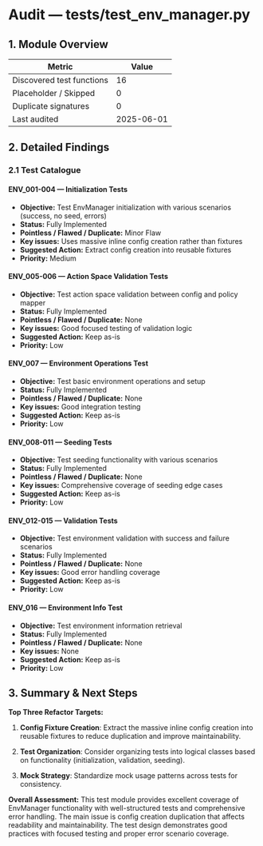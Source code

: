 <!--
⚠️ AUTO-GENERATED BY TestAuditBot — do not edit by hand.
Run `make audit-tests` to refresh.
-->

# Audit — tests/test_env_manager.py

## 1. Module Overview
| Metric | Value |
| ------ | ----- |
| Discovered test functions | 16 |
| Placeholder / Skipped | 0 |
| Duplicate signatures | 0 |
| Last audited | 2025-06-01 |

## 2. Detailed Findings
### 2.1 Test Catalogue

#### ENV_001-004 — Initialization Tests
* **Objective:** Test EnvManager initialization with various scenarios (success, no seed, errors)
* **Status:** Fully Implemented
* **Pointless / Flawed / Duplicate:** Minor Flaw
* **Key issues:** Uses massive inline config creation rather than fixtures
* **Suggested Action:** Extract config creation into reusable fixtures
* **Priority:** Medium

#### ENV_005-006 — Action Space Validation Tests
* **Objective:** Test action space validation between config and policy mapper
* **Status:** Fully Implemented
* **Pointless / Flawed / Duplicate:** None
* **Key issues:** Good focused testing of validation logic
* **Suggested Action:** Keep as-is
* **Priority:** Low

#### ENV_007 — Environment Operations Test
* **Objective:** Test basic environment operations and setup
* **Status:** Fully Implemented
* **Pointless / Flawed / Duplicate:** None
* **Key issues:** Good integration testing
* **Suggested Action:** Keep as-is
* **Priority:** Low

#### ENV_008-011 — Seeding Tests
* **Objective:** Test seeding functionality with various scenarios
* **Status:** Fully Implemented
* **Pointless / Flawed / Duplicate:** None
* **Key issues:** Comprehensive coverage of seeding edge cases
* **Suggested Action:** Keep as-is
* **Priority:** Low

#### ENV_012-015 — Validation Tests
* **Objective:** Test environment validation with success and failure scenarios
* **Status:** Fully Implemented
* **Pointless / Flawed / Duplicate:** None
* **Key issues:** Good error handling coverage
* **Suggested Action:** Keep as-is
* **Priority:** Low

#### ENV_016 — Environment Info Test
* **Objective:** Test environment information retrieval
* **Status:** Fully Implemented
* **Pointless / Flawed / Duplicate:** None
* **Key issues:** None
* **Suggested Action:** Keep as-is
* **Priority:** Low

## 3. Summary & Next Steps

**Top Three Refactor Targets:**

1. **Config Fixture Creation**: Extract the massive inline config creation into reusable fixtures to reduce duplication and improve maintainability.

2. **Test Organization**: Consider organizing tests into logical classes based on functionality (initialization, validation, seeding).

3. **Mock Strategy**: Standardize mock usage patterns across tests for consistency.

**Overall Assessment:** This test module provides excellent coverage of EnvManager functionality with well-structured tests and comprehensive error handling. The main issue is config creation duplication that affects readability and maintainability. The test design demonstrates good practices with focused testing and proper error scenario coverage.
